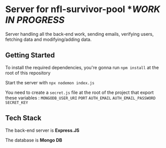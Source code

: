 # Server for nfl-survivor-pool  **WORK IN PROGRESS*

Server handling all the back-end work, sending emails, verifying users, fetching data and modifying/adding data.

## Getting Started

To install the required dependencies, you're gonna run `npm install` at the root of this repository

Start the server with `npx nodemon index.js`

You need to create a `secret.js` file at the root of the project that export these variables : `MONGODB_USER_URI` `PORT` `AUTH_EMAIL` `AUTH_EMAIL_PASSWORD` `SECRET_KEY`

## Tech Stack

The back-end server is **Express.JS**

The database is **Mongo DB**
